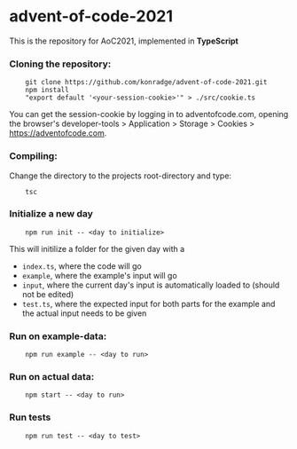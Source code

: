 # advent-of-code-2021

This is the repository for AoC2021, implemented in **TypeScript**

### Cloning the repository:

```
    git clone https://github.com/konradge/advent-of-code-2021.git
    npm install
    "export default '<your-session-cookie>'" > ./src/cookie.ts
```

You can get the session-cookie by logging in to adventofcode.com, opening the browser's developer-tools > Application > Storage > Cookies > https://adventofcode.com.

### Compiling:

Change the directory to the projects root-directory and type:

```
    tsc
```

### Initialize a new day

```
    npm run init -- <day to initialize>
```

This will initilize a folder for the given day with a

- `index.ts`, where the code will go
- `example`, where the example's input will go
- `input`, where the current day's input is automatically loaded to (should not be edited)
- `test.ts`, where the expected input for both parts for the example and the actual input needs to be given

### Run on example-data:

```
    npm run example -- <day to run>
```

### Run on actual data:

```
    npm start -- <day to run>
```

### Run tests

```
    npm run test -- <day to test>
```
